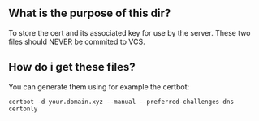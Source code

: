## What is the purpose of this dir?

To store the cert and its associated key for use by the server.
These two files should NEVER be commited to VCS.

## How do i get these files?

You can generate them using for example the certbot:
```
certbot -d your.domain.xyz --manual --preferred-challenges dns certonly
```
